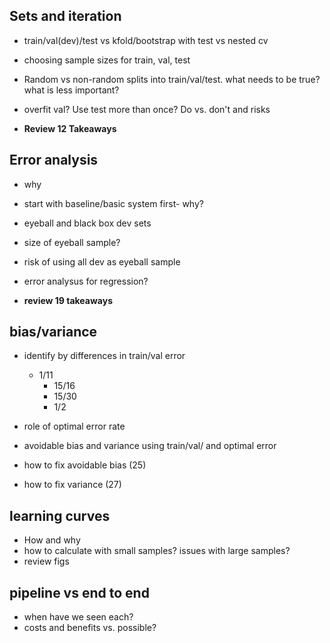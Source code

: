 ## Sets and iteration

- train/val(dev)/test vs kfold/bootstrap with test vs nested cv
- choosing sample sizes for train, val, test
- Random vs non-random splits into train/val/test.  what needs to be true?  what is less important?
- overfit val?  Use test more than once?  Do vs. don't and risks

- **Review 12 Takeaways**

## Error analysis

- why
- start with baseline/basic system first- why?
- eyeball and black box dev sets
- size of eyeball sample?
- risk of using all dev as eyeball sample
- error analysus for regression?

- **review 19 takeaways**

## bias/variance

- identify by differences in train/val error
  - 1/11
	- 15/16
	- 15/30
	- 1/2
	
- role of optimal error rate
- avoidable bias and variance using train/val/ and optimal error
- how to fix avoidable bias (25)
- how to fix variance (27)


## learning curves

- How and why
- how to calculate with small samples?  issues with large samples?
- review figs


## pipeline vs end to end

- when have we seen each?
- costs and benefits vs. possible?

